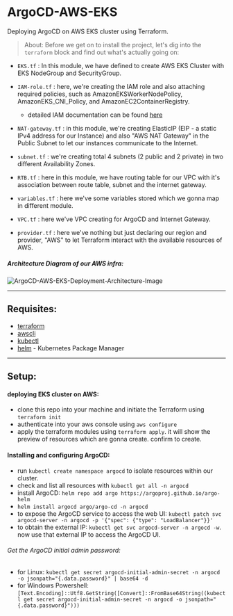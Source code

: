 # ArgoCD-AWS-EKS

Deploying ArgoCD on AWS EKS cluster using Terraform.


> About: Before we get on to install the project, let's dig into the `terraform` block and find out what's actually going on:

- `EKS.tf` : In this module, we have defined to create AWS EKS Cluster with EKS NodeGroup and SecurityGroup.
- `IAM-role.tf` : here, we're creating the IAM role and also attaching required policies, such as AmazonEKSWorkerNodePolicy, AmazonEKS_CNI_Policy, and AmazonEC2ContainerRegistry.
  - detailed IAM documentation can be found [here](https://docs.aws.amazon.com/eks/latest/userguide/service_IAM_role.html)
- `NAT-gateway.tf` : in this module, we're creating ElasticIP (EIP - a static IPv4 address for our Instance) and also "AWS NAT Gateway" in the Public Subnet to let our instances communicate to the Internet.

- `subnet.tf` : we're creating total 4 subnets (2 public and 2 private) in two different Availability Zones.
- `RTB.tf` :  here in this module, we have routing table for our VPC with it's association between route table, subnet and the internet gateway. 
- `variables.tf` : here we've some variables stored which we gonna map in different module.
- `VPC.tf` : here we've VPC creating for ArgoCD and Internet Gateway.
- `provider.tf` : here we've nothing but just declaring our region and provider, "AWS" to let Terraform interact with the available resources of AWS.

<h5> Architecture Diagram of our AWS infra: </h5>

![ArgoCD-AWS-EKS-Deployment-Architecture-Image](https://github.com/pkdeva/ArgoCD-AWS-EKS/assets/83779939/d2736262-3d02-4ad8-aa5f-b54481ac79ce)

-----------------------------------------
<h2> Requisites: </h2>

- [terraform](https://developer.hashicorp.com/terraform/tutorials/aws-get-started/install-cli#install-terraform)
- [awscli](https://docs.aws.amazon.com/cli/latest/userguide/getting-started-install.html#getting-started-install-instructions)
- [kubectl](https://kubernetes.io/docs/tasks/tools/install-kubectl-linux/#before-you-begin)
- [helm](https://helm.sh/docs/intro/install/) - Kubernetes Package Manager


-----------------------------------------
<h2> Setup: </h2> 
<h4>deploying EKS cluster on AWS: </h4>

- clone this repo into your machine and initiate the Terraform using `terraform init`
- authenticate into your aws console using `aws configure`
- apply the terraform modules using `terraform apply`. it will show the preview of resources which are gonna create. confirm to create.
  
<h4> Installing and configuring ArgoCD: </h4>

- run `kubectl create namespace argocd` to isolate resources within our cluster.
- check and list all resources with `kubectl get all -n argocd`
- install ArgoCD: `helm repo add argo https://argoproj.github.io/argo-helm` 
- `helm install argocd argo/argo-cd -n argocd`
- to expose the ArgoCD service to access the web UI: `kubectl patch svc argocd-server -n argocd -p '{"spec": {"type": "LoadBalancer"}}'`
- to obtain the external IP: `kubectl get svc argocd-server -n argocd -w`. now use that external IP to access the ArgoCD UI.

<h6> Get the ArgoCD initial admin password: </h6>

- for Linux: `kubectl get secret argocd-initial-admin-secret -n argocd -o jsonpath="{.data.password}" | base64 -d`
- for Windows Powershell: `[Text.Encoding]::Utf8.GetString([Convert]::FromBase64String((kubectl get secret argocd-initial-admin-secret -n argocd -o jsonpath="{.data.password}")))`
  


